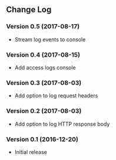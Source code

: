 ## Change Log
### Version 0.5 (2017-08-17)
- Stream log events to console
### Version 0.4 (2017-08-15)
- Add access logs console
### Version 0.3 (2017-08-03)
- Add option to log request headers
### Version 0.2 (2017-08-03)
- Add option to log HTTP response body
### Version 0.1 (2016-12-20)
- Initial release